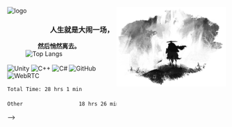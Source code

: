 ![logo](https://img.shields.io/badge/WoBok-%E5%B7%AB%E4%B8%8D%E5%8F%AF-%23000000?style=for-the-badge&labelColor=%23FFFFFF&color=%23000000)
<img align="right" hight=50% width=50% alt="BG" src="GitHub_Background.png" />
### &emsp;&emsp;&emsp;&emsp;&emsp;&emsp;人生就是大闹一场，
**&emsp;&emsp;&emsp;&emsp;&emsp;然后悄然离去。**
<br>
&emsp;&emsp;&emsp;![Top Langs](https://github-readme-stats.vercel.app/api/top-langs/?username=WoBok&hide_title=true&layout=compact&hide_border=true)
<br>
<br>
![Unity](https://img.shields.io/badge/Unity--%23FFFFFF?style=flat-square&logo=unity&logoColor=%23FFFFFF&labelColor=%23000000)
![C++](https://img.shields.io/badge/C%2B%2B--%23FFFFFF?style=flat-square&logo=cplusplus&logoColor=%23FFFFFF&labelColor=%23000000)
![C#](https://img.shields.io/badge/C%23--%23FFFFFF?style=flat-square&logo=csharp&logoColor=%23FFFFFF&labelColor=%23000000)
![GitHub](https://img.shields.io/badge/GitHub--%23FFFFFF?style=flat-square&logo=github&logoColor=%23FFFFFF&labelColor=%23000000)
![WebRTC](https://img.shields.io/badge/WebRTC--%23FFFFFF?style=flat-square&logo=webrtc&logoColor=%23FFFFFF&labelColor=%23000000)
<!--
&emsp;&emsp;&emsp;<img hight=45% width=45% alt="BG" src="https://github-readme-activity-graph.vercel.app/graph?username=WoBok&bg_color=FFFFFF&color=000000&title_color=000000&line=000000&point=000000" />
<br>
-->
<!--
![C](https://img.shields.io/badge/C--%23FFFFFF?style=flat-square&logo=c&logoColor=%23FFFFFF&labelColor=%23000000)
![Linux](https://img.shields.io/badge/Linux--%23FFFFFF?style=flat-square&logo=linux&logoColor=%23FFFFFF&labelColor=%23000000)
[![My Skills](https://skillicons.dev/icons?i=unity,github,linux,visualstudio,vscode,c,cpp,cs&theme=light)](https://skillicons.dev)
&emsp;&emsp;&emsp;[![Top Langs](https://github-readme-stats.vercel.app/api/top-langs/?username=WoBok&theme=dark)]
[![Harlok's wakatime stats](https://github-readme-stats.vercel.app/api/wakatime?username=WoBok)]
-->
<!--
---
<!--START_SECTION:waka-->

```txt
Total Time: 28 hrs 1 min

Other                  18 hrs 26 mins  >>>>>>>>>>>>>>>>---------   65.83 %
```

<!--END_SECTION:waka-->
-->

